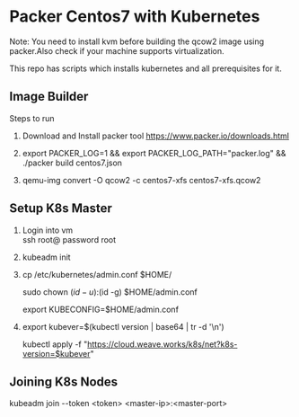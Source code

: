 # Packer Centos7 with Kubernetes

Note: You need to install kvm before building the qcow2 image using packer.Also check if your machine supports virtualization.

This repo has scripts which installs kubernetes and all prerequisites for it.


## Image Builder

Steps to run

1. Download and Install packer tool 
https://www.packer.io/downloads.html

2. export PACKER_LOG=1 && export PACKER_LOG_PATH="packer.log" && ./packer build centos7.json

3.  qemu-img convert -O qcow2 -c centos7-xfs centos7-xfs.qcow2

## Setup K8s Master

1. Login into vm   
   ssh  root@<ip>
   password   root
   
2. kubeadm init

3. cp /etc/kubernetes/admin.conf $HOME/

   sudo chown $(id -u):$(id -g) $HOME/admin.conf

   export KUBECONFIG=$HOME/admin.conf

4. export kubever=$(kubectl version | base64 | tr -d '\n')

   kubectl apply -f "https://cloud.weave.works/k8s/net?k8s-version=$kubever"
   
## Joining K8s Nodes
   
   kubeadm join --token \<token\> \<master-ip\>:\<master-port\>





                   
      
